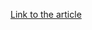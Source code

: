 [Link to the article](https://www.cert.se/2025/01/kritisk-sarbarhet-ivanti-connect-secure-policy-secure-och-zta-gateways.html)
